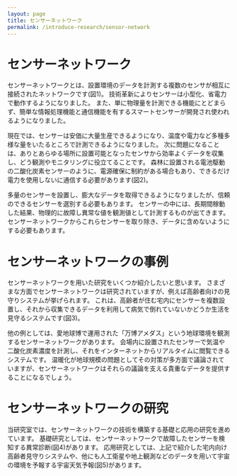```yaml
---
layout: page
title: センサーネットワーク
permalink: /introduce-research/sensor-network
---
```


# センサーネットワーク
センサーネットワークとは、設置環境のデータを計測する複数のセンサが相互に接続されたネットワークです(図1)。
技術革新によりセンサーは小型化、省電力で動作するようになりました。
また、単に物理量を計測できる機能にとどまらず、簡単な情報処理機能と通信機能を有するスマートセンサーが開発され使われるようになりました。

現在では、センサーは安価に大量生産できるようになり、温度や電力など多種多様な量をいたるところで計測できるようになりました。
次に問題になることは、ありとあらゆる場所に設置可能となったセンサから効率よくデータを収集し、どう観測やモニタリングに役立てることです。
森林に設置される電池駆動の二酸化炭素センサーのように、電源確保に制約がある場合もあり、できるだけ電力を使用しないに通信する必要があります(図2)。

多量のセンサーを設置し、膨大なデータを取得できるようになりましたが、信頼のできるセンサーを選別する必要もあります。
センサーの中には、長期間稼動した結果、物理的に故障し異常な値を観測値として計測するものが出てきます。
センサーネットワークからこれらセンサーを取り除き、データに含めないようにする必要もあります。

# センサーネットワークの事例
センサーネットワークを用いた研究をいくつか紹介したいと思います。
さまざまな方面でセンサーネットワークは研究されていますが、例えば高齢者向けの見守りシステムが挙げられます。
これは、高齢者が住む宅内にセンサーを複数設置し、それから収集できるデータを利用して病気で倒れていないかどうか生活を見守るシステムです(図3)。

他の例としては、愛地球博で運用された「万博アメダス」という地球環境を観測するセンサーネットワークがあります。
会場内に設置されたセンサーで気温や二酸化炭素濃度を計測し、それをインターネットからリアルタイムに閲覧できるシステムです。
温暖化が地球規模の問題としてその対策が多方面で議論されていますが、センサーネットワークはそれらの議論を支える貴重なデータを提供することになるでしょう。

# センサーネットワークの研究
当研究室では、センサーネットワークの技術を構築する基礎と応用の研究を進めています。
基礎研究としては、センサーネットワークで故障したセンサーを検知する異常診断(図4)があります。
応用研究としては、上記で紹介した宅内向け高齢者見守りシステムや、他にも人工衛星や地上観測などのデータを用いて宇宙の環境を予報する宇宙天気予報(図5)があります。

